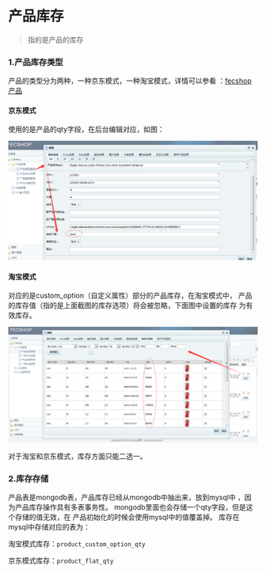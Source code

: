 产品库存
==========

> 指的是产品的库存


### 1.产品库存类型

产品的类型分为两种，一种京东模式，一种淘宝模式，详情可以参看
：[fecshop产品](fecshop_product.md)

#### 京东模式

使用的是产品的qty字段，在后台编辑对应，如图：

![jd](images/a211.png)

#### 淘宝模式

对应的是custom_option（自定义属性）部分的产品库存，在淘宝模式中，
产品的库存值（指的是上面截图的库存选项）将会被忽略，下面图中设置的库存
为有效库存。


![tb](images/a222.png)

对于淘宝和京东模式，库存方面只能二选一。

### 2.库存存储

产品表是mongodb表，产品库存已经从mongodb中抽出来，放到mysql中
，因为产品库存操作具有多表事务性。
mongodb里面也会存储一个qty字段，但是这个存储的值无效，在
产品初始化的时候会使用mysql中的值覆盖掉。
库存在mysql中存储对应的表为：

淘宝模式库存：`product_custom_option_qty`

京东模式库存：`product_flat_qty`




